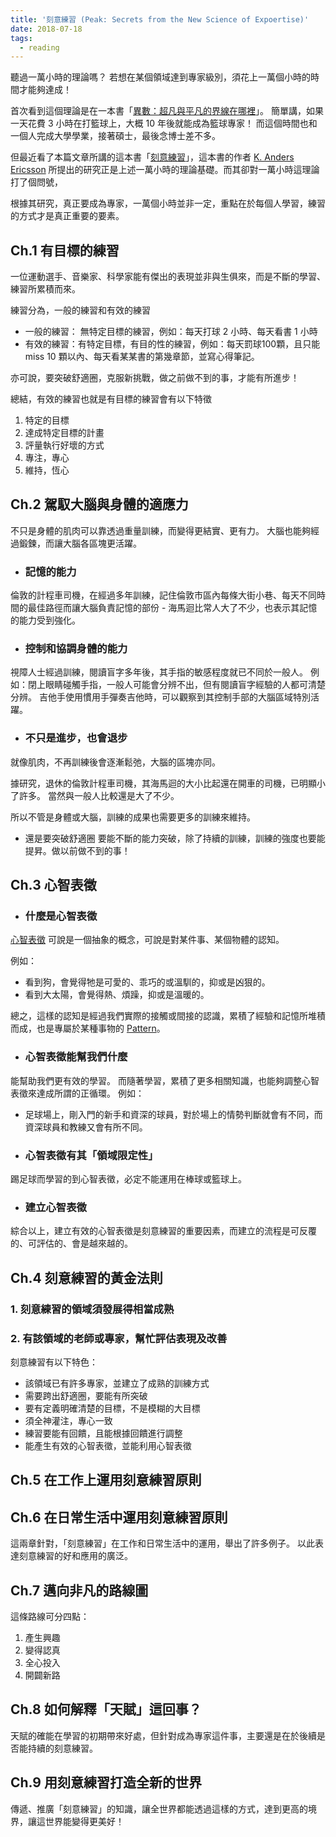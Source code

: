 ```yaml
---
title: '刻意練習 (Peak: Secrets from the New Science of Expoertise)'
date: 2018-07-18
tags: 
  - reading
---
```


聽過一萬小時的理論嗎？ 若想在某個領域達到專家級別，須花上一萬個小時的時間才能夠達成！

首次看到這個理論是在一本書「[異數：超凡與平凡的界線在哪裡](http://www.books.com.tw/products/0010425872)」。
簡單講，如果一天花費 3 小時在打籃球上，大概 10 年後就能成為籃球專家！ 
而這個時間也和一個人完成大學學業，接著碩士，最後念博士差不多。

但最近看了本篇文章所講的這本書「[刻意練習](http://www.books.com.tw/products/0010752714)」，這本書的作者 [K. Anders Ericsson](https://en.wikipedia.org/wiki/K._Anders_Ericsson#Publications) 所提出的研究正是上述一萬小時的理論基礎。而其卻對一萬小時這理論打了個問號，

根據其研究，真正要成為專家，一萬個小時並非一定，重點在於每個人學習，練習的方式才是真正重要的要素。

## Ch.1 有目標的練習
一位運動選手、音樂家、科學家能有傑出的表現並非與生俱來，而是不斷的學習、練習所累積而來。

練習分為，一般的練習和有效的練習
* 一般的練習： 無特定目標的練習，例如：每天打球 2 小時、每天看書 1 小時
* 有效的練習：有特定目標，有目的性的練習，例如：每天罰球100顆，且只能 miss 10 顆以內、每天看某某書的第幾章節，並寫心得筆記。

亦可說，要突破舒適圈，克服新挑戰，做之前做不到的事，才能有所進步！

總結，有效的練習也就是有目標的練習會有以下特徵
1. 特定的目標
2. 達成特定目標的計畫
3. 評量執行好壞的方式
4. 專注，專心
5. 維持，恆心

## Ch.2 駕馭大腦與身體的適應力
不只是身體的肌肉可以靠透過重量訓練，而變得更結實、更有力。 大腦也能夠經過鍛鍊，而讓大腦各區塊更活躍。

* ### 記憶的能力
倫敦的計程車司機，在經過多年訓練，記住倫敦市區內每條大街小巷、每天不同時間的最佳路徑而讓大腦負責記憶的部份 - 海馬迴比常人大了不少，也表示其記憶的能力受到強化。

* ### 控制和協調身體的能力
視障人士經過訓練，閱讀盲字多年後，其手指的敏感程度就已不同於一般人。 例如：閉上眼睛碰觸手指，一般人可能會分辨不出，但有閱讀盲字經驗的人都可清楚分辨。
吉他手使用慣用手彈奏吉他時，可以觀察到其控制手部的大腦區域特別活躍。

* ### 不只是進步，也會退步
就像肌肉，不再訓練後會逐漸鬆弛，大腦的區塊亦同。

據研究，退休的倫敦計程車司機，其海馬迴的大小比起還在開車的司機，已明顯小了許多。 當然與一般人比較還是大了不少。

所以不管是身體或大腦，訓練的成果也需要更多的訓練來維持。

* 還是要突破舒適圈
要能不斷的能力突破，除了持續的訓練，訓練的強度也要能提昇。做以前做不到的事！

## Ch.3 心智表徵
* ### 什麼是心智表徵
[心智表徵](https://zh.wikipedia.org/wiki/%E5%BF%83%E6%99%BA%E8%A1%A8%E5%BE%B5) 可說是一個抽象的概念，可說是對某件事、某個物體的認知。

例如：
* 看到狗，會覺得牠是可愛的、乖巧的或溫馴的，抑或是凶狠的。
* 看到大太陽，會覺得熱、煩躁，抑或是溫暖的。

總之，這樣的認知是經過我們實際的接觸或間接的認識，累積了經驗和記憶所堆積而成，也是專屬於某種事物的 [Pattern](https://en.wikipedia.org/wiki/Pattern)。

* ### 心智表徵能幫我們什麼
能幫助我們更有效的學習。 而隨著學習，累積了更多相關知識，也能夠調整心智表徵來達成所謂的正循環。
例如：
* 足球場上，剛入門的新手和資深的球員，對於場上的情勢判斷就會有不同，而資深球員和教練又會有所不同。

* ### 心智表徵有其「領域限定性」
踢足球而學習的到心智表徵，必定不能運用在棒球或籃球上。

* ### 建立心智表徵
綜合以上，建立有效的心智表徵是刻意練習的重要因素，而建立的流程是可反覆的、可評估的、會是越來越的。

## Ch.4 刻意練習的黃金法則
  
### 1. 刻意練習的領域須發展得相當成熟
  
### 2. 有該領域的老師或專家，幫忙評估表現及改善

刻意練習有以下特色：

* 該領域已有許多專家，並建立了成熟的訓練方式
* 需要跨出舒適圈，要能有所突破
* 要有定義明確清楚的目標，不是模糊的大目標
* 須全神灌注，專心一致
* 練習要能有回饋，且能根據回饋進行調整
* 能產生有效的心智表徵，並能利用心智表徵

## Ch.5 在工作上運用刻意練習原則
## Ch.6 在日常生活中運用刻意練習原則
這兩章針對，「刻意練習」在工作和日常生活中的運用，舉出了許多例子。
以此表達刻意練習的好和應用的廣泛。

## Ch.7 邁向非凡的路線圖
這條路線可分四點：
1. 產生興趣
2. 變得認真
3. 全心投入
4. 開闢新路

## Ch.8 如何解釋「天賦」這回事？
天賦的確能在學習的初期帶來好處，但針對成為專家這件事，主要還是在於後續是否能持續的刻意練習。

## Ch.9 用刻意練習打造全新的世界
傳遞、推廣「刻意練習」的知識，讓全世界都能透過這樣的方式，達到更高的境界，讓這世界能變得更美好！
